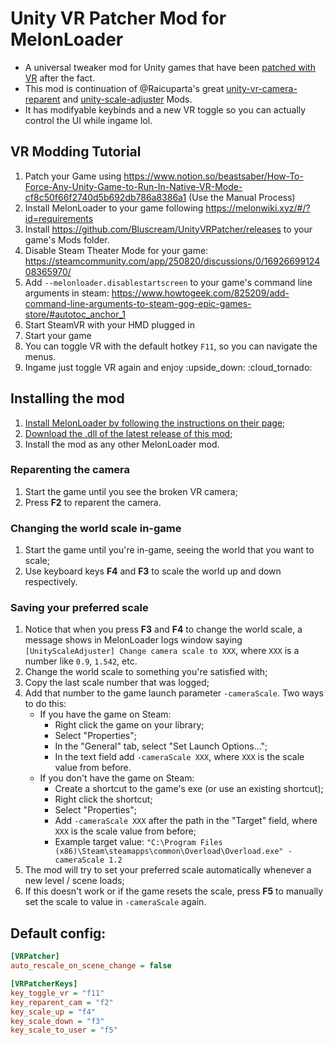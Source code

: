 # Unity VR Patcher Mod for MelonLoader

- A universal tweaker mod for Unity games that have been [patched with VR](https://www.notion.so/beastsaber/How-To-Force-Any-Unity-Game-to-Run-In-Native-VR-Mode-cf8c50f66f2740d5b692db786a8386a1) after the fact. 
- This mod is continuation of  @Raicuparta's great [unity-vr-camera-reparent](https://github.com/Raicuparta/unity-vr-camera-reparent) and [unity-scale-adjuster](https://github.com/Raicuparta/unity-scale-adjuster) Mods.
- It has modifyable keybinds and a new VR toggle so you can actually control the UI while ingame lol.

## VR Modding Tutorial

1. Patch your Game using https://www.notion.so/beastsaber/How-To-Force-Any-Unity-Game-to-Run-In-Native-VR-Mode-cf8c50f66f2740d5b692db786a8386a1 (Use the Manual Process)
2. Install MelonLoader to your game following https://melonwiki.xyz/#/?id=requirements
3. Install https://github.com/Bluscream/UnityVRPatcher/releases to your game's Mods folder.
4. Disable Steam Theater Mode for your game: https://steamcommunity.com/app/250820/discussions/0/1692669912408365970/
5. Add `--melonloader.disablestartscreen` to your game's command line arguments in steam: https://www.howtogeek.com/825209/add-command-line-arguments-to-steam-gog-epic-games-store/#autotoc_anchor_1
6. Start SteamVR with your HMD plugged in
7. Start your game
8. You can toggle VR with the default hotkey `F11`, so you can navigate the menus.
9. Ingame just toggle VR again and enjoy :upside_down: :cloud_tornado:

## Installing the mod

1. [Install MelonLoader by following the instructions on their page](https://melonwiki.xyz/#/?id=requirements);
2. [Download the .dll of the latest release of this mod](https://github.com/Bluscream/UnityVRPatcher/releases/latest);
3. Install the mod as any other MelonLoader mod.

### Reparenting the camera

1. Start the game until you see the broken VR camera;
2. Press **F2** to reparent the camera.

### Changing the world scale in-game

1. Start the game until you're in-game, seeing the world that you want to scale;
2. Use keyboard keys **F4** and **F3** to scale the world up and down respectively.

### Saving your preferred scale

1. Notice that when you press **F3** and **F4** to change the world scale, a message shows in MelonLoader logs window saying `[UnityScaleAdjuster] Change camera scale to XXX`, where `XXX` is a number like `0.9`, `1.542`, etc.
2. Change the world scale to something you're satisfied with;
3. Copy the last scale number that was logged;
4. Add that number to the game launch parameter `-cameraScale`. Two ways to do this:
   * If you have the game on Steam:
      * Right click the game on your library;
      * Select "Properties";
      * In the "General" tab, select "Set Launch Options...";
      * In the text field add `-cameraScale XXX`, where `XXX` is the scale value from before.
   * If you don't have the game on Steam:
      * Create a shortcut to the game's exe (or use an existing shortcut);
      * Right click the shortcut;
      * Select "Properties";
      * Add `-cameraScale XXX` after the path in the "Target" field, where `XXX` is the scale value from before;
      * Example target value: `"C:\Program Files (x86)\Steam\steamapps\common\Overload\Overload.exe" -cameraScale 1.2`
5. The mod will try to set your preferred scale automatically whenever a new level / scene loads;
6. If this doesn't work or if the game resets the scale, press **F5** to manually set the scale to value in `-cameraScale` again.

## Default config:
```ini
[VRPatcher]
auto_rescale_on_scene_change = false

[VRPatcherKeys]
key_toggle_vr = "f11"
key_reparent_cam = "f2"
key_scale_up = "f4"
key_scale_down = "f3"
key_scale_to_user = "f5"
```

